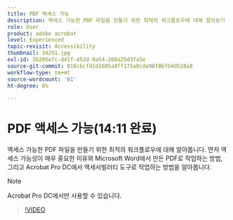 ```yaml
---
title: PDF 액세스 가능
description: 액세스 가능한 PDF 파일을 만들기 위한 최적의 워크플로우에 대해 알아보기
role: User
product: adobe acrobat
level: Experienced
topic-revisit: Accessibility
thumbnail: 34291.jpg
exl-id: 5b205e7c-d41f-452d-9a54-208a25d3fa5e
source-git-commit: 018cbcfd1d1605a8ff175a0cda98f0bfb4d528a8
workflow-type: tm+mt
source-wordcount: '61'
ht-degree: 0%

---
```


# PDF 액세스 가능(14:11 완료)

액세스 가능한 PDF 파일을 만들기 위한 최적의 워크플로우에 대해 알아봅니다. 먼저 액세스 가능성이 매우 중요한 이유와 Microsoft Word에서 만든 PDF로 작업하는 방법, 그리고 Acrobat Pro DC에서 액세서빌러티 도구로 작업하는 방법을 알아봅니다.

>[!NOTE]
>
>Acrobat Pro DC에서만 사용할 수 있습니다.

>[!VIDEO](https://video.tv.adobe.com/v/34291)
